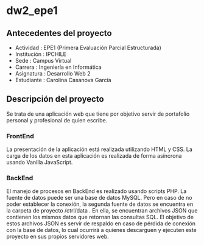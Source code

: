 # dw2_epe1
## Antecedentes del proyecto
* Actividad	: EPE1 (Primera Evaluación Parcial Estructurada)
* Institución	: IPCHILE
* Sede		: Campus Virtual
* Carrera		: Ingeniería en Informática
* Asignatura	: Desarrollo Web 2
* Estudiante	: Carolina Casanova García

## Descripción del proyecto
Se trata de una aplicación web que tiene por objetivo servir de portafolio personal y profesional de quien escribe.

### FrontEnd
La presentación de la aplicación está realizada utilizando HTML y CSS.
La carga de los datos en esta aplicación es realizada de forma asíncrona usando Vanilla JavaScript.

### BackEnd
El manejo de procesos en BackEnd es realizado usando scripts PHP.
La fuente de datos puede ser una base de datos MySQL. Pero en caso de no poder establecer la conexión, la segunda fuente de datos se encuentra en la carpeta de proyecto /ctrl/data . En ella, se encuentran archivos JSON que contienen los mismos datos que retornan las consultas SQL. El objetivo de estos archivos JSON es servir de respaldo en caso de pérdida de conexión con la base de datos, lo cual ocurrirá a quienes descarguen y ejecuten este proyecto en sus propios servidores web.